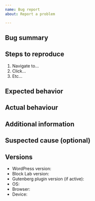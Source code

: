 ```yaml
---
name: Bug report
about: Report a problem

---
```


## Bug summary

<!-- In 1-2 sentences, what is the bug? -->

## Steps to reproduce

<!-- Exactly how to reproduce it -->
1. Navigate to...
2. Click...
3. Etc...

## Expected behavior

## Actual behaviour
<!-- Please include screenshots of the behavior and the JS console, if there was an error or warning there --> 

## Additional information

## Suspected cause (optional)
<!-- If you think you know what caused this bug --> 

## Versions

 - WordPress version:
 - Block Lab version: <!-- Please ensure the latest version of Block Lab is running: https://github.com/getblocklab/block-lab/releases -->
 - Gutenberg plugin version (if active):
 - OS:
 - Browser:
 - Device: <!-- like MacBook -->
